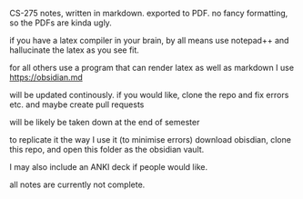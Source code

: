 CS-275 notes, written in markdown.
exported to PDF.
no fancy formatting, so the PDFs are kinda ugly.

if you have a latex compiler in your brain, by all means use notepad++ and hallucinate the latex as you see fit.

for all others use a program that can render latex as well as markdown
I use https://obsidian.md

will be updated continously.
if you would like, clone the repo and fix errors etc. and maybe create pull requests

will be likely be taken down at the end of semester


to replicate it the way I use it (to minimise errors) download obisdian, clone this repo, and open this folder as the obsidian vault. 


I may also include an ANKI deck if people would like.

all notes are currently not complete.


